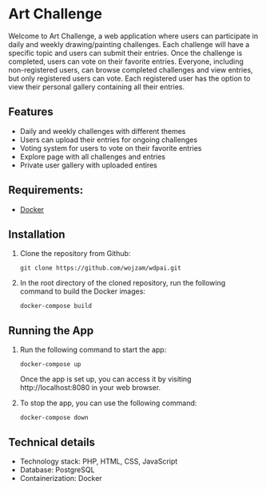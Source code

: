 # Art Challenge

Welcome to Art Challenge, a web application where users can participate in daily and weekly drawing/painting challenges.
Each challenge will have a specific topic and users can submit their entries.
Once the challenge is completed, users can vote on their favorite entries.
Everyone, including non-registered users, can browse completed challenges and view entries, but only registered users
can vote.
Each registered user has the option to view their personal gallery containing all their entries.

## Features

- Daily and weekly challenges with different themes
- Users can upload their entries for ongoing challenges
- Voting system for users to vote on their favorite entries
- Explore page with all challenges and entries
- Private user gallery with uploaded entires

## Requirements:

 - [Docker](https://www.docker.com/)

## Installation

1. Clone the repository from Github:

       git clone https://github.com/wojzam/wdpai.git
    
2. In the root directory of the cloned repository, run the following command to build the Docker images:

       docker-compose build
    
## Running the App

1. Run the following command to start the app:

       docker-compose up
    
    Once the app is set up, you can access it by visiting http://localhost:8080 in your web browser.

2. To stop the app, you can use the following command:

       docker-compose down

## Technical details

- Technology stack: PHP, HTML, CSS, JavaScript
- Database: PostgreSQL
- Containerization: Docker
